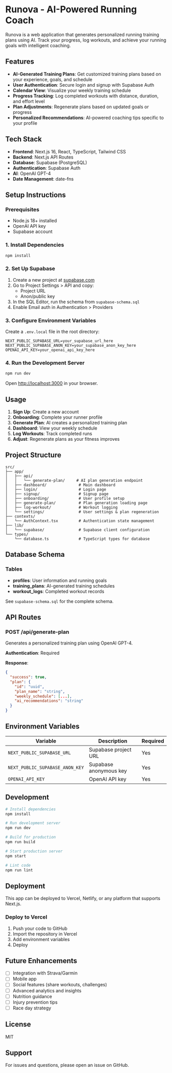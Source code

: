 # Runova - AI-Powered Running Coach

Runova is a web application that generates personalized running training plans using AI. Track your progress, log workouts, and achieve your running goals with intelligent coaching.

## Features

- **AI-Generated Training Plans**: Get customized training plans based on your experience, goals, and schedule
- **User Authentication**: Secure login and signup with Supabase Auth
- **Calendar View**: Visualize your weekly training schedule
- **Progress Tracking**: Log completed workouts with distance, duration, and effort level
- **Plan Adjustments**: Regenerate plans based on updated goals or progress
- **Personalized Recommendations**: AI-powered coaching tips specific to your profile

## Tech Stack

- **Frontend**: Next.js 16, React, TypeScript, Tailwind CSS
- **Backend**: Next.js API Routes
- **Database**: Supabase (PostgreSQL)
- **Authentication**: Supabase Auth
- **AI**: OpenAI GPT-4
- **Date Management**: date-fns

## Setup Instructions

### Prerequisites

- Node.js 18+ installed
- OpenAI API key
- Supabase account

### 1. Install Dependencies

```bash
npm install
```

### 2. Set Up Supabase

1. Create a new project at [supabase.com](https://supabase.com)
2. Go to Project Settings > API and copy:
   - Project URL
   - Anon/public key
3. In the SQL Editor, run the schema from `supabase-schema.sql`
4. Enable Email auth in Authentication > Providers

### 3. Configure Environment Variables

Create a `.env.local` file in the root directory:

```env
NEXT_PUBLIC_SUPABASE_URL=your_supabase_url_here
NEXT_PUBLIC_SUPABASE_ANON_KEY=your_supabase_anon_key_here
OPENAI_API_KEY=your_openai_api_key_here
```

### 4. Run the Development Server

```bash
npm run dev
```

Open [http://localhost:3000](http://localhost:3000) in your browser.

## Usage

1. **Sign Up**: Create a new account
2. **Onboarding**: Complete your runner profile
3. **Generate Plan**: AI creates a personalized training plan
4. **Dashboard**: View your weekly schedule
5. **Log Workouts**: Track completed runs
6. **Adjust**: Regenerate plans as your fitness improves

## Project Structure

```
src/
├── app/
│   ├── api/
│   │   └── generate-plan/     # AI plan generation endpoint
│   ├── dashboard/              # Main dashboard
│   ├── login/                  # Login page
│   ├── signup/                 # Signup page
│   ├── onboarding/             # User profile setup
│   ├── generate-plan/          # Plan generation loading page
│   ├── log-workout/            # Workout logging
│   └── settings/               # User settings & plan regeneration
├── contexts/
│   └── AuthContext.tsx         # Authentication state management
├── lib/
│   └── supabase/               # Supabase client configuration
└── types/
    └── database.ts             # TypeScript types for database

```

## Database Schema

### Tables

- **profiles**: User information and running goals
- **training_plans**: AI-generated training schedules
- **workout_logs**: Completed workout records

See `supabase-schema.sql` for the complete schema.

## API Routes

### POST /api/generate-plan

Generates a personalized training plan using OpenAI GPT-4.

**Authentication**: Required

**Response**:
```json
{
  "success": true,
  "plan": {
    "id": "uuid",
    "plan_name": "string",
    "weekly_schedule": [...],
    "ai_recommendations": "string"
  }
}
```

## Environment Variables

| Variable | Description | Required |
|----------|-------------|----------|
| `NEXT_PUBLIC_SUPABASE_URL` | Supabase project URL | Yes |
| `NEXT_PUBLIC_SUPABASE_ANON_KEY` | Supabase anonymous key | Yes |
| `OPENAI_API_KEY` | OpenAI API key | Yes |

## Development

```bash
# Install dependencies
npm install

# Run development server
npm run dev

# Build for production
npm run build

# Start production server
npm start

# Lint code
npm run lint
```

## Deployment

This app can be deployed to Vercel, Netlify, or any platform that supports Next.js.

### Deploy to Vercel

1. Push your code to GitHub
2. Import the repository in Vercel
3. Add environment variables
4. Deploy

## Future Enhancements

- [ ] Integration with Strava/Garmin
- [ ] Mobile app
- [ ] Social features (share workouts, challenges)
- [ ] Advanced analytics and insights
- [ ] Nutrition guidance
- [ ] Injury prevention tips
- [ ] Race day strategy

## License

MIT

## Support

For issues and questions, please open an issue on GitHub.
